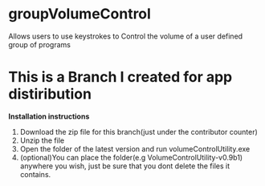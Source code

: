 # groupVolumeControl
Allows users to use keystrokes to Control the volume of a user defined group of programs

# This is a Branch I created for app distiribution
**Installation instructions**
<ol>
  <li>Download the zip file for this branch(just under the contributor counter)</li>
  <li>Unzip the file</li>
  <li>Open the folder of the latest version and run volumeControlUtility.exe</li>
  <li>(optional)You can place the folder(e.g VolumeControlUtility-v0.9b1) anywhere you wish, 
    just be sure that you dont delete the files it contains.</li>
</ol>

